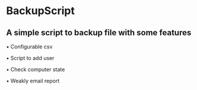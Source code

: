 # BackupScript

## A simple script to backup file with some features

• Configurable csv

• Script to add user

• Check computer state

• Weakly email report
